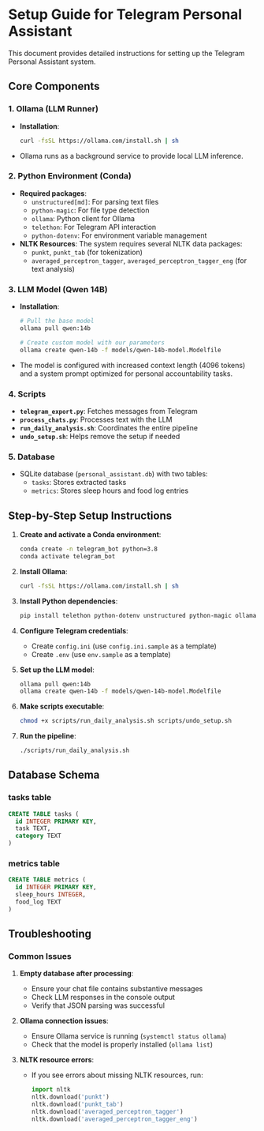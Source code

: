 # Setup Guide for Telegram Personal Assistant

This document provides detailed instructions for setting up the Telegram Personal Assistant system.

## Core Components

### 1. Ollama (LLM Runner)
- **Installation**: 
  ```bash
  curl -fsSL https://ollama.com/install.sh | sh
  ```
- Ollama runs as a background service to provide local LLM inference.

### 2. Python Environment (Conda)
- **Required packages**:
  - `unstructured[md]`: For parsing text files
  - `python-magic`: For file type detection
  - `ollama`: Python client for Ollama
  - `telethon`: For Telegram API interaction
  - `python-dotenv`: For environment variable management
- **NLTK Resources**: The system requires several NLTK data packages:
  - `punkt`, `punkt_tab` (for tokenization)
  - `averaged_perceptron_tagger`, `averaged_perceptron_tagger_eng` (for text analysis)

### 3. LLM Model (Qwen 14B)
- **Installation**:
  ```bash
  # Pull the base model
  ollama pull qwen:14b
  
  # Create custom model with our parameters
  ollama create qwen-14b -f models/qwen-14b-model.Modelfile
  ```
- The model is configured with increased context length (4096 tokens) and a system prompt optimized for personal accountability tasks.

### 4. Scripts
- **`telegram_export.py`**: Fetches messages from Telegram
- **`process_chats.py`**: Processes text with the LLM
- **`run_daily_analysis.sh`**: Coordinates the entire pipeline
- **`undo_setup.sh`**: Helps remove the setup if needed

### 5. Database
- SQLite database (`personal_assistant.db`) with two tables:
  - `tasks`: Stores extracted tasks
  - `metrics`: Stores sleep hours and food log entries

## Step-by-Step Setup Instructions

1. **Create and activate a Conda environment**:
   ```bash
   conda create -n telegram_bot python=3.8
   conda activate telegram_bot
   ```

2. **Install Ollama**:
   ```bash
   curl -fsSL https://ollama.com/install.sh | sh
   ```

3. **Install Python dependencies**:
   ```bash
   pip install telethon python-dotenv unstructured python-magic ollama
   ```

4. **Configure Telegram credentials**:
   - Create `config.ini` (use `config.ini.sample` as a template)
   - Create `.env` (use `env.sample` as a template)

5. **Set up the LLM model**:
   ```bash
   ollama pull qwen:14b
   ollama create qwen-14b -f models/qwen-14b-model.Modelfile
   ```

6. **Make scripts executable**:
   ```bash
   chmod +x scripts/run_daily_analysis.sh scripts/undo_setup.sh
   ```

7. **Run the pipeline**:
   ```bash
   ./scripts/run_daily_analysis.sh
   ```

## Database Schema

### tasks table
```sql
CREATE TABLE tasks (
  id INTEGER PRIMARY KEY,
  task TEXT,
  category TEXT
)
```

### metrics table
```sql
CREATE TABLE metrics (
  id INTEGER PRIMARY KEY,
  sleep_hours INTEGER,
  food_log TEXT
)
```

## Troubleshooting

### Common Issues

1. **Empty database after processing**:
   - Ensure your chat file contains substantive messages
   - Check LLM responses in the console output
   - Verify that JSON parsing was successful

2. **Ollama connection issues**:
   - Ensure Ollama service is running (`systemctl status ollama`)
   - Check that the model is properly installed (`ollama list`)

3. **NLTK resource errors**:
   - If you see errors about missing NLTK resources, run:
     ```python
     import nltk
     nltk.download('punkt')
     nltk.download('punkt_tab')
     nltk.download('averaged_perceptron_tagger')
     nltk.download('averaged_perceptron_tagger_eng')
     ``` 